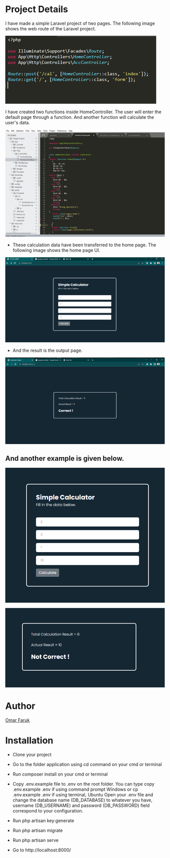 # Project Details
I have made a simple Laravel project of two pages. The following image shows the web route of the Laravel project.


![This is an image](readme_image/1.png)


I have created two functions inside HomeController. The user will enter the default page through a function. And another function will calculate the user's data.


![This is an image](readme_image/2.png)

- These calculation data have been transferred to the home page. The following image shows the home page UI.

![This is an image](readme_image/3.png)

- And the result is the output page.

![This is an image](readme_image/4.png)

## And another example is given below.

![This is an image](readme_image/5.png)

![This is an image](readme_image/6.png)


# Author

[Omar Faruk](https://www.linkedin.com/in/omar-f-basit/)


# Installation
- Clone your project
- Go to the folder application using cd command on your cmd or terminal
- Run composer install on your cmd or terminal
- Copy .env.example file to .env on the root folder. You can type copy .env.example .env if using command prompt Windows or cp .env.example .env if using terminal, Ubuntu
Open your .env file and change the database name (DB_DATABASE) to whatever you have, username (DB_USERNAME) and password (DB_PASSWORD) field correspond to your configuration.

- Run php artisan key:generate
- Run php artisan migrate
- Run php artisan serve
- Go to http://localhost:8000/